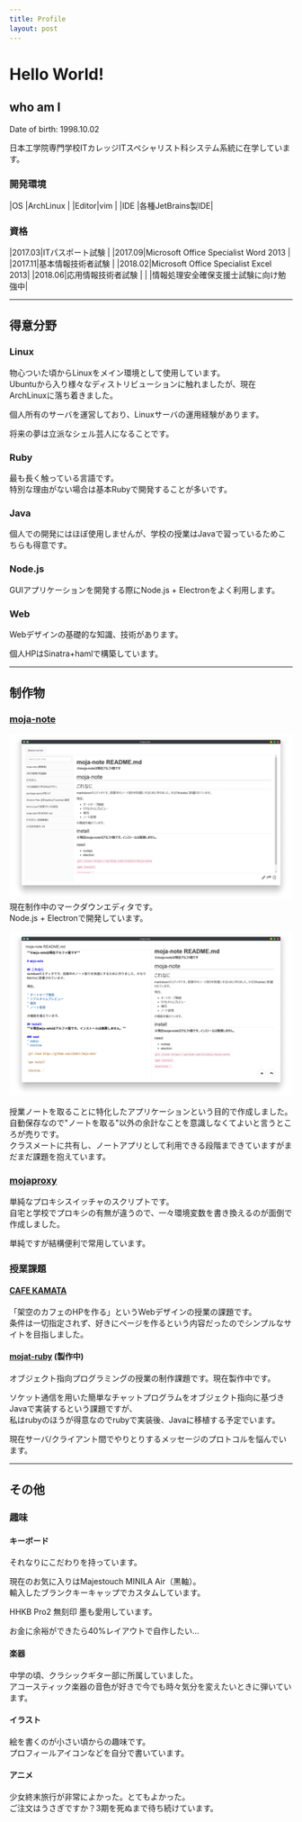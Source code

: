 ```yaml
---
title: Profile
layout: post
---
```


# Hello World!


## who am I
Date of birth: 1998.10.02

日本工学院専門学校ITカレッジITスペシャリスト科システム系統に在学しています。  

### 開発環境

|OS    |ArchLinux         |
|Editor|vim               |
|IDE   |各種JetBrains製IDE|

### 資格

|2017.03|ITパスポート試験                      |
|2017.09|Microsoft Office Specialist Word 2013 |
|2017.11|基本情報技術者試験                    |
|2018.02|Microsoft Office Specialist Excel 2013|
|2018.06|応用情報技術者試験                    |
|       |情報処理安全確保支援士試験に向け勉強中|


---

## 得意分野
### Linux
物心ついた頃からLinuxをメイン環境として使用しています。  
Ubuntuから入り様々なディストリビューションに触れましたが、現在ArchLinuxに落ち着きました。

個人所有のサーバを運営しており、Linuxサーバの運用経験があります。

将来の夢は立派なシェル芸人になることです。

### Ruby
最も長く触っている言語です。  
特別な理由がない場合は基本Rubyで開発することが多いです。

### Java
個人での開発にはほぼ使用しませんが、学校の授業はJavaで習っているためこちらも得意です。

### Node.js
GUIアプリケーションを開発する際にNode.js + Electronをよく利用します。  

### Web
Webデザインの基礎的な知識、技術があります。

個人HPはSinatra+hamlで構築しています。


---

## 制作物
### [moja-note](https://github.com/s10akir/moja-note)
![moja-note1](images/moja-note1.png)
現在制作中のマークダウンエディタです。  
Node.js + Electronで開発しています。

![moja-note2](images/moja-note2.png)

授業ノートを取ることに特化したアプリケーションという目的で作成しました。  
自動保存なので"ノートを取る"以外の余計なことを意識しなくてよいと言うところが売りです。  
クラスメートに共有し、ノートアプリとして利用できる段階まできていますがまだまだ課題を抱えています。

### [mojaproxy](https://github.com/s10akir/mojaproxy)
単純なプロキシスイッチャのスクリプトです。  
自宅と学校でプロキシの有無が違うので、一々環境変数を書き換えるのが面倒で作成しました。

単純ですが結構便利で常用しています。

### 授業課題
#### [CAFE KAMATA](https://s10akir.github.io/is11WebTrainingCafe/index.html)
「架空のカフェのHPを作る」というWebデザインの授業の課題です。  
条件は一切指定されず、好きにページを作るという内容だったのでシンプルなサイトを目指しました。

#### [mojat-ruby](https://github.com/s10akir/mojat-ruby) (製作中)
オブジェクト指向プログラミングの授業の制作課題です。現在製作中です。

ソケット通信を用いた簡単なチャットプログラムをオブジェクト指向に基づきJavaで実装するという課題ですが、  
私はrubyのほうが得意なのでrubyで実装後、Javaに移植する予定でいます。

現在サーバ/クライアント間でやりとりするメッセージのプロトコルを悩んでいます。


---

## その他
### 趣味
#### キーボード
それなりにこだわりを持っています。

現在のお気に入りはMajestouch MINILA Air（黒軸）。  
輸入したブランクキーキャップでカスタムしています。

HHKB Pro2 無刻印 墨も愛用しています。

お金に余裕ができたら40%レイアウトで自作したい…

#### 楽器
中学の頃、クラシックギター部に所属していました。  
アコースティック楽器の音色が好きで今でも時々気分を変えたいときに弾いています。

#### イラスト
絵を書くのが小さい頃からの趣味です。  
プロフィールアイコンなどを自分で書いています。

#### アニメ
少女終末旅行が非常によかった。とてもよかった。  
ご注文はうさぎですか？3期を死ぬまで待ち続けています。

